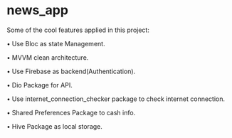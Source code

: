# news_app

Some of the cool features applied in this project:

• Use Bloc as state Management.

• MVVM clean architecture.

• Use Firebase as backend(Authentication).

• Dio Package for API.

• Use internet_connection_checker package to check internet connection.

• Shared Preferences Package to cash info.

• Hive Package as local storage.
